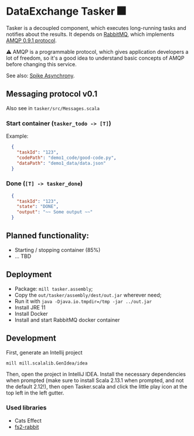 # DataExchange Tasker 🎆

Tasker is a decoupled component, which executes long-running tasks and notifies about the results. It depends on [RabbitMQ](https://www.rabbitmq.com/), which implements [AMQP 0.9.1 protocol](https://www.rabbitmq.com/tutorials/amqp-concepts.html).

⚠ AMQP is a programmable protocol, which gives application developers a lot of freedom, so it's a good idea to understand basic concepts of AMQP before changing this service.

See also: [Spike Asynchrony](https://www.notion.so/Spike-Asynchrony-71c015cc8e6645689a16f35b59bd45bb).

## Messaging protocol v0.1

Also see in `tasker/src/Messages.scala`

### Start container (`tasker_todo -> [T]`)

Example:
```json
  {
    "taskId": "123", 
    "codePath": "demo1_code/good-code.py",
    "dataPath": "demo1_data/data.json"
  }
```

### Done (`[T] -> tasker_done`)


```json
  {
    "taskId": "123",
    "state": "DONE",
    "output": "~~ Some output ~~"
  }
```

## Planned functionality:

* Starting / stopping container (85%)
* ... TBD

## Deployment

* Package: `mill tasker.assembly`;
* Copy the `out/tasker/assembly/dest/out.jar` wherever need;
* Run it with `java -Djava.io.tmpdir=/tmp -jar ../out.jar`
* Install JRE 11
* Install Docker
* Install and start RabbitMQ docker container

## Development

First, generate an Intellij project
```
mill mill.scalalib.GenIdea/idea
```

Then, open the project in IntelliJ IDEA. Install the necessary dependencies when prompted (make sure
to install Scala 2.13.1 when prompted, and not the default 2.12!), then open Tasker.scala and click
the little play icon at the top left in the left gutter.


### Used libraries

* Cats Effect
* [fs2-rabbit](https://fs2-rabbit.profunktor.dev/guide.html)
